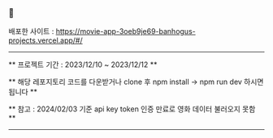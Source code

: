 ### 📌 

배포한 사이트 : https://movie-app-3oeb9je69-banhogus-projects.vercel.app/#/

---

** 프로젝트 기간 : 2023/12/10 ~ 2023/12/12 **

**  해당 레포지토리 코드를 다운받거나 clone 후 npm install → npm run dev 하시면 됩니다 **


** 참고 : 2024/02/03 기준 api key token 인증 만료로 영화 데이터 불러오지 못함 **

---
